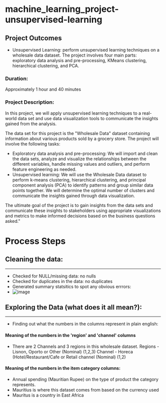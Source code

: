 # machine_learning_project-unsupervised-learning

## Project Outcomes
- Unsupervised Learning: perform unsupervised learning techniques on a wholesale data dataset. The project involves four main parts: exploratory data analysis and pre-processing, KMeans clustering, hierarchical clustering, and PCA.
### Duration:
Approximately 1 hour and 40 minutes
### Project Description:
In this project, we will apply unsupervised learning techniques to a real-world data set and use data visualization tools to communicate the insights gained from the analysis.

The data set for this project is the "Wholesale Data" dataset containing information about various products sold by a grocery store.
The project will involve the following tasks:

-	Exploratory data analysis and pre-processing: We will import and clean the data sets, analyze and visualize the relationships between the different variables, handle missing values and outliers, and perform feature engineering as needed.
-	Unsupervised learning: We will use the Wholesale Data dataset to perform k-means clustering, hierarchical clustering, and principal component analysis (PCA) to identify patterns and group similar data points together. We will determine the optimal number of clusters and communicate the insights gained through data visualization.

The ultimate goal of the project is to gain insights from the data sets and communicate these insights to stakeholders using appropriate visualizations and metrics to make informed decisions based on the business questions asked."

# Process Steps
## Cleaning the data:

---
- Checked for NULL/missing data: no nulls
- Checked for duplicates in the data: no duplicates
- Generated summary statsitics to spot any obvious errrors:
- ![image](https://github.com/Christopher-DSA/Unsupervised-Learning-Project/assets/132075292/f5ad5388-e8ea-4b9c-b255-a5373dbf648e)

## Exploring the Data (what does it all mean?):

---

- Finding out what the numbers in the columns represent in plain english:

####  Meaning of the numbers in the 'region' and 'channel' columns
- There are 2 Channels and 3 regions in this wholesale dataset.
Regions - Lisnon, Oporto or Other (Nominal) (1,2,3)
Channel - Horeca (Hotel/Restaurant/Cafe or Retail channel (Nominal) (1,2)

#### Meaning of the numbers in the item category columns:
- Annual spending (Mauritian Rupee) on the type of product the category represents.
- Mauritius is where this dataset comes from based on the currency used
- Mauritus is a country in East Africa

